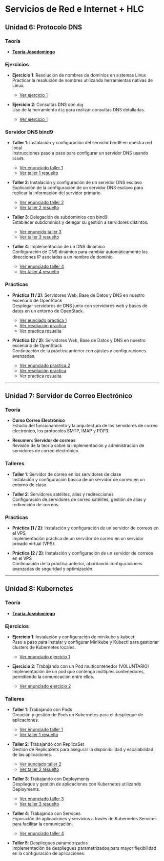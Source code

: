 # **Servicios de Red e Internet + HLC**

## **Unidad 6: Protocolo DNS**

### **Teoría**
- [**Teoria Josedomingo**](https://github.com/Aleeex-lmd/curso_kubernetes_ies.git)

### **Ejercicios**
- **Ejercicio 1**: Resolución de nombres de dominios en sistemas Linux  
  Practicar la resolución de nombres utilizando herramientas nativas de Linux.  
  - [Ver ejercicio 1](./Unidad-6:Protocolo-DNS/enunciados/e_ejercicio1.md)  

- **Ejercicio 2**: Consultas DNS con `dig`  
  Uso de la herramienta `dig` para realizar consultas DNS detalladas.
  - [Ver ejercicio 1](./Unidad-6:Protocolo-DNS/enunciados/e_ejercicio2.md)  

### **Servidor DNS bind9**
- **Taller 1**: Instalación y configuración del servidor bind9 en nuestra red local  
  Instrucciones paso a paso para configurar un servidor DNS usando `bind9`.
  - [Ver enunciado taller 1](./Unidad-6:Protocolo-DNS/enunciados/e_taller1.md)
  - [Ver taller 1 resuelto](./Unidad-6:Protocolo-DNS/enunciados_resueltos/s_taller1.txt)
  
- **Taller 2**: Instalación y configuración de un servidor DNS esclavo  
  Explicación de la configuración de un servidor DNS esclavo para replicar la información del servidor primario.
  - [Ver enunciado taller 2](./Unidad-6:Protocolo-DNS/enunciados/e_taller2.md)
  - [Ver taller 2 resuelto](./Unidad-6:Protocolo-DNS/enunciados_resueltos/s_taller2.txt)

- **Taller 3**: Delegación de subdominios con bind9  
  Establecer subdominios y delegar su gestión a servidores distintos.
  - [Ver enuncido taller 3](./Unidad-6:Protocolo-DNS/enunciados/e_taller3.md)
  - [Ver taller 3 resuelto](./Unidad-6:Protocolo-DNS/enunciados_resueltos/s_taller3.txt)

- **Taller 4**: Implementación de un DNS dinámico  
  Configuración de DNS dinámico para cambiar automáticamente las direcciones IP asociadas a un nombre de dominio.
  - [Ver enunciado taller 4](./Unidad-6:Protocolo-DNS/enunciados/e_taller4.md)
  - [Ver taller 4 resuelto](./Unidad-6:Protocolo-DNS/enunciados_resueltos/s_taller4.txt)

### **Prácticas**
- **Práctica (1 / 2)**: Servidores Web, Base de Datos y DNS en nuestro escenario de OpenStack  
  Desplegar servidores de DNS junto con servidores web y bases de datos en un entorno de OpenStack.
  - [Ver eunciado practica 1](./Unidad-6:Protocolo-DNS/enunciados/e_practica1.md)
  - [Ver resolución practica](./Unidad-6:Protocolo-DNS/enunciados_resueltos/s_practica1.md)
  - [Ver practica resualta](./Unidad-6:Protocolo-DNS/enunciados_resueltos/s_practica1.txt)

- **Práctica (2 / 2)**: Servidores Web, Base de Datos y DNS en nuestro escenario de OpenStack  
  Continuación de la práctica anterior con ajustes y configuraciones avanzadas.
  - [Ver enunciado practica 2](./Unidad-6:Protocolo-DNS/enunciados/e_practica3.md)
  - [Ver resolución practica](./Unidad-6:Protocolo-DNS/enunciados_resueltos/s_practica2.md)
  - [Ver practica resualta](./Unidad-6:Protocolo-DNS/enunciados_resueltos/s_practica2.txt)

---

## **Unidad 7: Servidor de Correo Electrónico**

### **Teoría**
- **Curso Correo Electrónico**  
  Estudio del funcionamiento y la arquitectura de los servidores de correo electrónico, los protocolos SMTP, IMAP y POP3.

- **Resumen: Servidor de correos**  
  Revisión de la teoría sobre la implementación y administración de servidores de correo electrónico.

### **Talleres**
- **Taller 1**: Servidor de correo en los servidores de clase  
  Instalación y configuración básica de un servidor de correo en un entorno de clase.

- **Taller 2**: Servidores satélites, alias y redirecciones  
  Configuración de servidores de correo satélites, gestión de alias y redirección de correos.

### **Prácticas**
- **Práctica (1 / 2)**: Instalación y configuración de un servidor de correos en el VPS  
  Implementación práctica de un servidor de correo en un servidor privado virtual (VPS).

- **Práctica (2 / 2)**: Instalación y configuración de un servidor de correos en el VPS  
  Continuación de la práctica anterior, abordando configuraciones avanzadas de seguridad y optimización.

---

## **Unidad 8: Kubernetes**

### **Teoría**
- [**Teoria Josedomingo**](https://github.com/Aleeex-lmd/curso_kubernetes_ies.git)

### **Ejercicios**
- **Ejercicio 1**: Instalación y configuración de minikube y kubectl  
  Paso a paso para instalar y configurar Minikube y Kubectl para gestionar clusters de Kubernetes locales.
  - [Ver enunciado ejercicio 1](./Unidad-8:Kubernetes/enunciados/e_ejercicio1.md)

- **Ejercicio 2**: Trabajando con un Pod multicontenedor (VOLUNTARIO)  
  Implementación de un pod que contenga múltiples contenedores, permitiendo la comunicación entre ellos.
  - [Ver enunciado ejercicio 2](./Unidad-8:Kubernetes/enunciados/e_ejercicio2.md)

### **Talleres**
- **Taller 1**: Trabajando con Pods  
  Creación y gestión de Pods en Kubernetes para el despliegue de aplicaciones.
  - [Ver enunciado taller 1](./Unidad-8:Kubernetes/enunciados/e_taller1.md)
  - [Ver taller 1 resuelto](./Unidad-8:Kubernetes/enunciados_resueltos/s_taller1.txt)

- **Taller 2**: Trabajando con ReplicaSet  
  Gestión de ReplicaSets para asegurar la disponibilidad y escalabilidad de las aplicaciones.
  - [Ver eunciado taller 2](./Unidad-8:Kubernetes/enunciados/e_taller2.md)
  - [Ver taller 2 resuelto](./Unidad-8:Kubernetes/enunciados_resueltos/s_taller2.txt)

- **Taller 3**: Trabajando con Deployments  
  Despliegue y gestión de aplicaciones con Kubernetes utilizando Deployments.
  - [Ver enunciado taller 3](./Unidad-8:Kubernetes/enunciados/e_taller3.md)
  - [Ver taller 3 resuelto](./Unidad-8:Kubernetes/enunciados_resueltos/s_taller3.txt)

- **Taller 4**: Trabajando con Services  
  Exposición de aplicaciones y servicios a través de Kubernetes Services para facilitar la comunicación.
  - [Ver enunciado taller 4](./Unidad-8:Kubernetes/enunciados/e_taller4.md)

- **Taller 5**: Despliegues parametrizados  
  Implementación de despliegues parametrizados para mayor flexibilidad en la configuración de aplicaciones.

